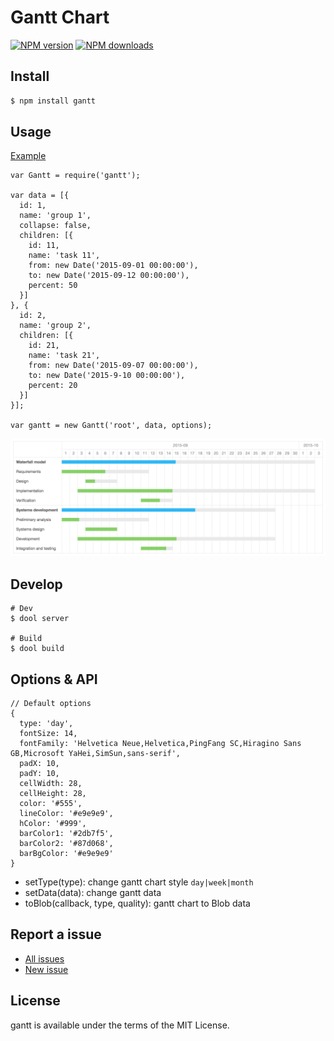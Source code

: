 Gantt Chart
=====

[![NPM version](https://img.shields.io/npm/v/gantt.svg)](https://www.npmjs.com/package/gantt)
[![NPM downloads](https://img.shields.io/npm/dm/gantt.svg)](https://www.npmjs.com/package/gantt)

## Install

```bash
$ npm install gantt
```

## Usage

[Example](example/)

```
var Gantt = require('gantt');

var data = [{
  id: 1,
  name: 'group 1',
  collapse: false,
  children: [{
    id: 11,
    name: 'task 11',
    from: new Date('2015-09-01 00:00:00'),
    to: new Date('2015-09-12 00:00:00'),
    percent: 50
  }]
}, {
  id: 2,
  name: 'group 2',
  children: [{
    id: 21,
    name: 'task 21',
    from: new Date('2015-09-07 00:00:00'),
    to: new Date('2015-9-10 00:00:00'),
    percent: 20
  }]
}];

var gantt = new Gantt('root', data, options);
```

![image](example/image.png)


## Develop

```
# Dev
$ dool server

# Build
$ dool build
```

## Options & API

```
// Default options
{
  type: 'day',
  fontSize: 14,
  fontFamily: 'Helvetica Neue,Helvetica,PingFang SC,Hiragino Sans GB,Microsoft YaHei,SimSun,sans-serif',
  padX: 10,
  padY: 10,
  cellWidth: 28,
  cellHeight: 28,
  color: '#555',
  lineColor: '#e9e9e9',
  hColor: '#999',
  barColor1: '#2db7f5',
  barColor2: '#87d068',
  barBgColor: '#e9e9e9'
}
```

- setType(type): change gantt chart style `day|week|month`
- setData(data): change gantt data
- toBlob(callback, type, quality): gantt chart to Blob data

## Report a issue

* [All issues](https://github.com/d-band/gantt/issues)
* [New issue](https://github.com/d-band/gantt/issues/new)

## License

gantt is available under the terms of the MIT License.
